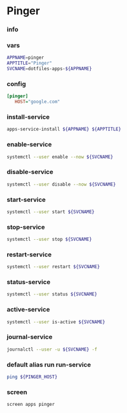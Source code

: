 # Pinger

### info


### vars
```sh
APPNAME=pinger
APPTITLE="Pinger"
SVCNAME=dotfiles-apps-${APPNAME}
```

### config
```ini
[pinger]
   HOST="google.com"
```

### install-service
```sh
apps-service-install ${APPNAME} ${APPTITLE}
```

### enable-service
```sh
systemctl --user enable --now ${SVCNAME}
```

### disable-service
```sh
systemctl --user disable --now ${SVCNAME}
```

### start-service
```sh
systemctl --user start ${SVCNAME}
```

### stop-service
```sh
systemctl --user stop ${SVCNAME}
```

### restart-service
```sh
systemctl --user restart ${SVCNAME}
```

### status-service
```sh
systemctl --user status ${SVCNAME}
```

### active-service
```sh
systemctl --user is-active ${SVCNAME}
```

### journal-service
```sh
journalctl --user -u ${SVCNAME} -f
```

### default alias run run-service
```sh
ping ${PINGER_HOST}
```

### screen
```sh
screen apps pinger
```
